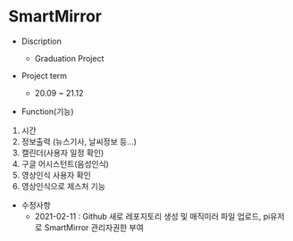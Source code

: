 # SmartMirror
* Discription
    * Graduation Project

* Project term
    * 20.09 ~ 21.12

* Function(기능) 
1. 시간
2. 정보출력 (뉴스기사, 날씨정보 등...)
3. 캘린더(사용자 일정 확인)
4. 구글 어시스턴트(음성인식)
5. 영상인식 사용자 확인
6. 영상인식으로 제스처 기능 

* 수정사항
    * 2021-02-11 : Github 새로 레포지토리 생성 및 매직미러 파일 업로드, pi유저로 SmartMirror 관리자권한 부여 